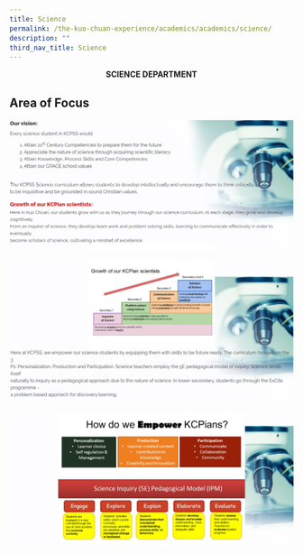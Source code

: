 ```yaml
---
title: Science
permalink: /the-kuo-chuan-experience/academics/academics/science/
description: ""
third_nav_title: Science
---
```


**<center>SCIENCE DEPARTMENT</center>**

## Area of Focus

![](/images/Our%20People/Departments/Science/Science%20Area%20of%20Focus%201.png)

![](/images/Our%20People/Departments/Science/Science%20Area%20of%20Focus%202.png)

![](/images/Our%20People/Departments/Science/Science%20Area%20of%20Focus%203.png)